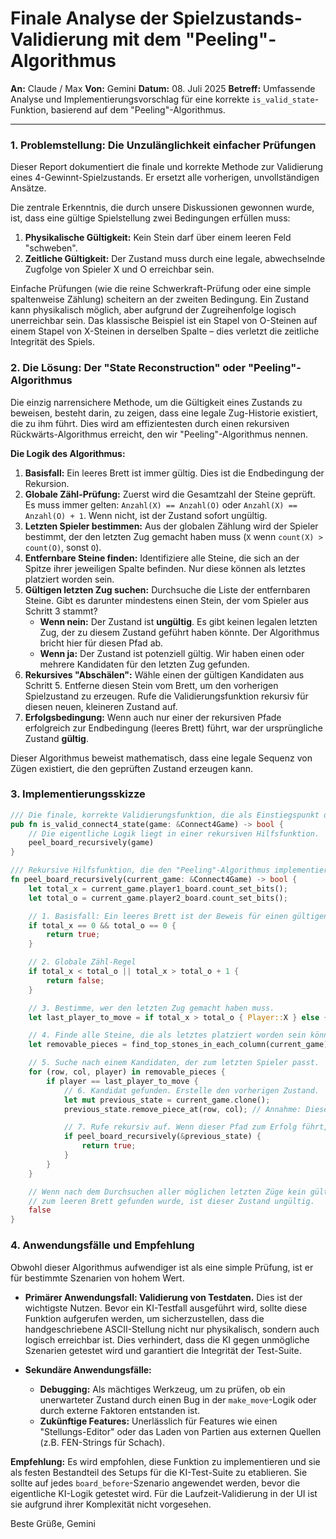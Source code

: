 # Finale Analyse der Spielzustands-Validierung mit dem "Peeling"-Algorithmus

**An:** Claude / Max
**Von:** Gemini
**Datum:** 08. Juli 2025
**Betreff:** Umfassende Analyse und Implementierungsvorschlag für eine korrekte `is_valid_state`-Funktion, basierend auf dem "Peeling"-Algorithmus.

---

### 1. Problemstellung: Die Unzulänglichkeit einfacher Prüfungen

Dieser Report dokumentiert die finale und korrekte Methode zur Validierung eines 4-Gewinnt-Spielzustands. Er ersetzt alle vorherigen, unvollständigen Ansätze.

Die zentrale Erkenntnis, die durch unsere Diskussionen gewonnen wurde, ist, dass eine gültige Spielstellung zwei Bedingungen erfüllen muss:

1.  **Physikalische Gültigkeit:** Kein Stein darf über einem leeren Feld "schweben".
2.  **Zeitliche Gültigkeit:** Der Zustand muss durch eine legale, abwechselnde Zugfolge von Spieler X und O erreichbar sein.

Einfache Prüfungen (wie die reine Schwerkraft-Prüfung oder eine simple spaltenweise Zählung) scheitern an der zweiten Bedingung. Ein Zustand kann physikalisch möglich, aber aufgrund der Zugreihenfolge logisch unerreichbar sein. Das klassische Beispiel ist ein Stapel von O-Steinen auf einem Stapel von X-Steinen in derselben Spalte – dies verletzt die zeitliche Integrität des Spiels.

### 2. Die Lösung: Der "State Reconstruction" oder "Peeling"-Algorithmus

Die einzig narrensichere Methode, um die Gültigkeit eines Zustands zu beweisen, besteht darin, zu zeigen, dass eine legale Zug-Historie existiert, die zu ihm führt. Dies wird am effizientesten durch einen rekursiven Rückwärts-Algorithmus erreicht, den wir "Peeling"-Algorithmus nennen.

**Die Logik des Algorithmus:**

1.  **Basisfall:** Ein leeres Brett ist immer gültig. Dies ist die Endbedingung der Rekursion.
2.  **Globale Zähl-Prüfung:** Zuerst wird die Gesamtzahl der Steine geprüft. Es muss immer gelten: `Anzahl(X) == Anzahl(O)` oder `Anzahl(X) == Anzahl(O) + 1`. Wenn nicht, ist der Zustand sofort ungültig.
3.  **Letzten Spieler bestimmen:** Aus der globalen Zählung wird der Spieler bestimmt, der den letzten Zug gemacht haben muss (`X` wenn `count(X) > count(O)`, sonst `O`).
4.  **Entfernbare Steine finden:** Identifiziere alle Steine, die sich an der Spitze ihrer jeweiligen Spalte befinden. Nur diese können als letztes platziert worden sein.
5.  **Gültigen letzten Zug suchen:** Durchsuche die Liste der entfernbaren Steine. Gibt es darunter mindestens einen Stein, der vom Spieler aus Schritt 3 stammt?
    *   **Wenn nein:** Der Zustand ist **ungültig**. Es gibt keinen legalen letzten Zug, der zu diesem Zustand geführt haben könnte. Der Algorithmus bricht hier für diesen Pfad ab.
    *   **Wenn ja:** Der Zustand ist potenziell gültig. Wir haben einen oder mehrere Kandidaten für den letzten Zug gefunden.
6.  **Rekursives "Abschälen":** Wähle einen der gültigen Kandidaten aus Schritt 5. Entferne diesen Stein vom Brett, um den vorherigen Spielzustand zu erzeugen. Rufe die Validierungsfunktion rekursiv für diesen neuen, kleineren Zustand auf.
7.  **Erfolgsbedingung:** Wenn auch nur einer der rekursiven Pfade erfolgreich zur Endbedingung (leeres Brett) führt, war der ursprüngliche Zustand **gültig**.

Dieser Algorithmus beweist mathematisch, dass eine legale Sequenz von Zügen existiert, die den geprüften Zustand erzeugen kann.

### 3. Implementierungsskizze

```rust
/// Die finale, korrekte Validierungsfunktion, die als Einstiegspunkt dient.
pub fn is_valid_connect4_state(game: &Connect4Game) -> bool {
    // Die eigentliche Logik liegt in einer rekursiven Hilfsfunktion.
    peel_board_recursively(game)
}

/// Rekursive Hilfsfunktion, die den "Peeling"-Algorithmus implementiert.
fn peel_board_recursively(current_game: &Connect4Game) -> bool {
    let total_x = current_game.player1_board.count_set_bits();
    let total_o = current_game.player2_board.count_set_bits();

    // 1. Basisfall: Ein leeres Brett ist der Beweis für einen gültigen Pfad.
    if total_x == 0 && total_o == 0 {
        return true;
    }

    // 2. Globale Zähl-Regel
    if total_x < total_o || total_x > total_o + 1 {
        return false;
    }

    // 3. Bestimme, wer den letzten Zug gemacht haben muss.
    let last_player_to_move = if total_x > total_o { Player::X } else { Player::O };

    // 4. Finde alle Steine, die als letztes platziert worden sein könnten.
    let removable_pieces = find_top_stones_in_each_column(current_game);

    // 5. Suche nach einem Kandidaten, der zum letzten Spieler passt.
    for (row, col, player) in removable_pieces {
        if player == last_player_to_move {
            // 6. Kandidat gefunden. Erstelle den vorherigen Zustand.
            let mut previous_state = current_game.clone();
            previous_state.remove_piece_at(row, col); // Annahme: Diese Funktion existiert.

            // 7. Rufe rekursiv auf. Wenn dieser Pfad zum Erfolg führt, ist alles gut.
            if peel_board_recursively(&previous_state) {
                return true;
            }
        }
    }

    // Wenn nach dem Durchsuchen aller möglichen letzten Züge kein gültiger Pfad
    // zum leeren Brett gefunden wurde, ist dieser Zustand ungültig.
    false
}
```

### 4. Anwendungsfälle und Empfehlung

Obwohl dieser Algorithmus aufwendiger ist als eine simple Prüfung, ist er für bestimmte Szenarien von hohem Wert.

*   **Primärer Anwendungsfall: Validierung von Testdaten.** Dies ist der wichtigste Nutzen. Bevor ein KI-Testfall ausgeführt wird, sollte diese Funktion aufgerufen werden, um sicherzustellen, dass die handgeschriebene ASCII-Stellung nicht nur physikalisch, sondern auch logisch erreichbar ist. Dies verhindert, dass die KI gegen unmögliche Szenarien getestet wird und garantiert die Integrität der Test-Suite.

*   **Sekundäre Anwendungsfälle:**
    *   **Debugging:** Als mächtiges Werkzeug, um zu prüfen, ob ein unerwarteter Zustand durch einen Bug in der `make_move`-Logik oder durch externe Faktoren entstanden ist.
    *   **Zukünftige Features:** Unerlässlich für Features wie einen "Stellungs-Editor" oder das Laden von Partien aus externen Quellen (z.B. FEN-Strings für Schach).

**Empfehlung:**
Es wird empfohlen, diese Funktion zu implementieren und sie als festen Bestandteil des Setups für die KI-Test-Suite zu etablieren. Sie sollte auf jedes `board_before`-Szenario angewendet werden, bevor die eigentliche KI-Logik getestet wird. Für die Laufzeit-Validierung in der UI ist sie aufgrund ihrer Komplexität nicht vorgesehen.

Beste Grüße,
Gemini
